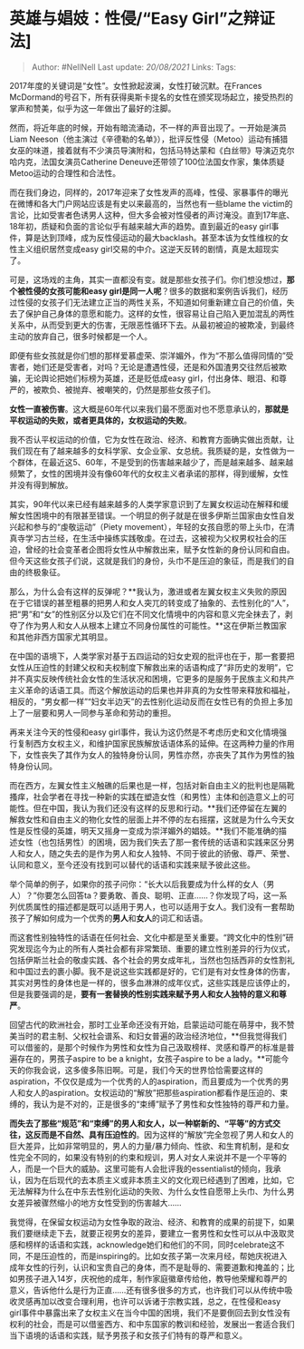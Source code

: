 # 英雄与娼妓：性侵/“Easy Girl”之辩证法]

> Author: #NellNell 
Last update: *20/08/2021* 
Links:
Tags: 

2017年度的关键词是“女性”。女性掀起波澜，女性打破沉默。在Frances McDormand的号召下，所有获得奥斯卡提名的女性在颁奖现场起立，接受热烈的掌声和赞美，似乎为这一年做出了最好的注脚。

然而，将近年底的时候，开始有暗流涌动，不一样的声音出现了。一开始是演员Liam Neeson（他主演过《辛德勒的名单》），批评反性侵（Metoo）运动有捕猎女巫的味道，接着就有不少演员导演附和，包括马特达蒙和《白丝带》导演迈克尔哈内克，法国女演员Catherine Deneuve还带领了100位法国女作家，集体质疑Metoo运动的合理性和合法性。

而在我们身边，同样的，2017年迎来了女性发声的高峰，性侵、家暴事件的曝光在微博和各大门户网站应该是有史以来最高的，当然也有一些blame the victim的言论，比如受害者色诱男人这种，但大多会被对性侵者的声讨淹没。直到17年底、18年初，质疑和负面的言论似乎有越来越大声的趋势。直到最近的easy girl事件，算是达到顶峰，成为反性侵运动的最大backlash。甚至本该为女性维权的女性主义组织居然变成easy girl交易的中介。这逆天反转的剧情，真是太超现实了。

可是，这场戏的主角，其实一直都没有变。就是那些女孩子们。你们想没想过，**那个被性侵的女孩可能和easy girl是同一人呢**？很多的数据和案例告诉我们，经历过性侵的女孩子们无法建立正当的两性关系，不知道如何重新建立自己的价值，失去了保护自己身体的意愿和能力。这样的女性，很容易让自己陷入更加混乱的两性关系中，从而受到更大的伤害，无限恶性循环下去。从最初被迫的被欺凌，到最终主动的放弃自己，很多时候都是一个人。

即便有些女孩就是你们想的那样爱慕虚荣、崇洋媚外，作为“不那么值得同情的”受害者，她们还是受害者，对吗？无论是遭遇性侵，还是和外国渣男交往然后被欺骗，无论舆论把她们标榜为英雄，还是贬低成easy girl，付出身体、眼泪、和尊严的，被欺负、被抛弃、被嘲笑的，仍然是那些女孩子们。

**女性一直被伤害**。这大概是60年代以来我们最不愿面对也不愿意承认的，**那就是平权运动的失败，或者更具体的，女权运动的失败**。

我不否认平权运动的价值，它为女性在政治、经济、和教育方面确实做出贡献，让我们现在有了越来越多的女科学家、女企业家、女总统。我质疑的是，女性做为一个群体，在最近这5、60年，不是受到的伤害越来越少了，而是越来越多、越来越频繁了，女性的困境并没有像60年代的女权主义者承诺的那样，得到缓解，女性并没有得到解放。

其实，90年代以来已经有越来越多的人类学家意识到了左翼女权运动在解释和缓解女性困境中的有限甚至错误。一个明显的例子就是在很多伊斯兰国家由女性自发兴起和参与的“虔敬运动”（Piety movement），年轻的女孩自愿的带上头巾，在清真寺学习古兰经，在生活中操练实践敬虔。在过去，这被视为父权男权社会的压迫，曾经的社会变革者企图将女性从中解救出来，赋予女性新的身份认同和自由。但今天这些女孩子们说，这就是我们的身份，头巾不是压迫的象征，而是我们的自由的终极象征。

那么，为什么会有这样的反弹呢？**我认为，激进或者左翼女权主义失败的原因在于它错误的甚至粗暴的把男人和女人突兀的转变成了抽象的、去性别化的“人”，把“男”和“女”的性别区分以及它们在不同文化情境中的内容和意义完全抹去了，剥夺了作为男人和女人从根本上建立不同身份属性的可能性。**这在伊斯兰教国家和其他非西方国家尤其明显。

在中国的语境下，人类学家对基于五四运动的妇女史观的批评也在于，那一套要把女性从压迫性的封建父权和夫权制度下解救出来的话语构成了“非历史的发明”，它并不真实反映传统社会女性的生活状况和困境，它更多的是服务于民族主义和共产主义革命的话语工具。而这个解放运动的后果也并非真的为女性带来释放和福祉，相反的，“男女都一样”“妇女半边天”的去性别化运动反而在女性已有的负担上多加上了一层要和男人一同参与革命和劳动的重担。

再来关注今天的性侵和easy girl事件，我认为这仍然是不考虑历史和文化情境强行复制西方女权主义，和维护国家民族解放话语体系的延伸。在这两种力量的作用下，女性丧失了其作为女人的独特身份认同，男性亦然，亦丧失了其作为男性的独特身份认同。

而在西方，左翼女性主义触礁的后果也是一样，包括对新自由主义的批判也是隔靴搔痒，社会学者在寻找一种新的实践在塑造女性（和男性）主体和创造意义上的可能性。但在中国，我认为我们还没有这样的反思和行动。**我们还停留在左翼的解救女性和自由主义的物化女性的层面上并不停的左右摇摆，这就是为什么今天女性是反性侵的英雄，明天又摇身一变成为崇洋媚外的娼妓。**我们不能准确的描述女性（也包括男性）的困境，因为我们失去了那一套传统的话语和实践来区分男人和女人，随之失去的是作为男人和女人独特、不同于彼此的骄傲、尊严、荣誉、认同和意义，至今还没有找到可以替代的话语和实践来赋予彼此这些。

举个简单的例子，如果你的孩子问你：“长大以后我要成为什么样的女人（男人）？”你要怎么回答ta？要勇敢、善良、聪明、正直……？你发现了吗，这一系列优质属性的描述都是既可以适用于男人，也可以适用于女人。我们没有一套帮助孩子了解如何成为一个优秀的**男人**和**女人**的词汇和话语。

而这套性别独特性的话语在任何社会、文化中都是至关重要。“跨文化中的性别”研究发现迄今为止的所有人类社会都有非常繁琐、重要的建立性别差异的行为仪式，包括伊斯兰社会的敬虔实践、各个社会的男女成年礼，当然也包括西非的女性割礼和中国过去的裹小脚。我不是说这些实践都是好的，它们是有对女性身体的伤害，其实对男性的身体也是一样的，很多血淋淋的成年仪式，这些实践是应该停止的，但是我要强调的是，**要有一套替换的性别实践来赋予男人和女人独特的意义和尊严**。

回望古代的欧洲社会，那时工业革命还没有开始，启蒙运动可能在萌芽中，我不赞美当时的君主制、父权社会谱系、和妇女普遍的政治经济地位，**但我觉得我们可以借鉴的，是那个时候作为男性和女性为自己汲取榜样、灵感和尊严的标准是普遍存在的，男孩子aspire to be a knight，女孩子aspire to be a lady。**可能今天的你我会说，这多傻多陈旧啊。可是，我们今天的世界恰恰需要这样的aspiration，不仅仅是成为一个优秀的人的aspiration，而且要成为一个优秀的男人和女人的aspiration。女权运动的“解放”把那些aspiration都看作是压迫的、束缚的，我认为是不对的，正是很多的“束缚”赋予了男性和女性独特的尊严和力量。

**而失去了那些“规范”和“束缚”的男人和女人，以一种崭新的、“平等”的方式交往，这反而是不自然、具有压迫性的**。因为这样的“解放”完全忽视了男人和女人的巨大差异，比如非常明显的，男人的力量/暴力倾向、性欲、和生育机制，是和女性完全不同的，如果没有特别的约束和规训，男人对女人来说并不是一个平等的人，而是一个巨大的威胁。这里可能有人会批评我的essentialist的倾向，我承认，因为在后现代的去本质主义或非本质主义的文化观已经遇到了困难，比如，它无法解释为什么在中东去性别化运动的失败、为什么女性自愿带上头巾、为什么男女差异被骤然缩小的地方女性受到的伤害越大……

我觉得，在保留女权运动为女性争取的政治、经济、和教育的成果的前提下，如果我们要继续走下去，就要正视男女的差异，要建立一套男性和女性可以从中汲取灵感和榜样的话语和实践，acknowledge她们和他们的不同，同时celebrate这不同，不是压迫性的，而是inspiring的。比如女孩子第一次来月经，帮她庆祝进入成年女性的行列，认识和宝贵自己的身体，而不是耻辱的、需要道歉和掩盖的；比如男孩子进入14岁，庆祝他的成年，制作家庭徽章传给他，教导他荣耀和尊严的意义，告诉他什么是行为正直……还有很多很多的方式，也许我们可以从传统中吸收灵感再加以改变合理利用，也许可以诉诸于宗教实践，总之，在性侵和easy girl事件中暴露出来了女权主义在当今中国的困境，我们不是要倒回去到女性没有权利的社会，而是可以借鉴西方、和中东国家的教训和经验，发展出一套适合我们当下语境的话语和实践，赋予男孩子和女孩子们特有的尊严和意义。